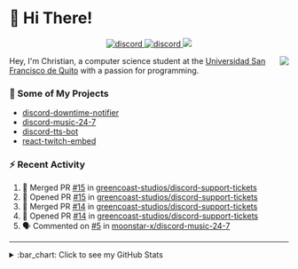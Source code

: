 # :wave: Hi There!

<p align="center">
  <a href="https://discord.gg/mhj3Zsv">
    <img alt="discord" src="https://img.shields.io/discord/730998659008823296.svg?label=&logo=discord&logoColor=ffffff&color=7389D8&labelColor=6A7EC2"/>
  </a>
  <a href="https://twitter.com/moonstar_x99">
    <img alt="discord" src="https://img.shields.io/twitter/follow/moonstar_x99?label=Follow%20Me%21&style=social"/>
  </a>
  <a href="https://badges.pufler.dev">
    <img src="https://badges.pufler.dev/visits/moonstar-x/moonstar-x?style=flat&logo=github">
  </a>
</p>

<img align="right" src="https://media.tenor.com/images/cb8fb20986aac7eef75c8ce6bc3997c0/tenor.gif" />

Hey, I'm Christian, a computer science student at the [Universidad San Francisco de Quito](http://www.usfq.edu.ec/Paginas/Inicio.aspx) with a passion for programming.

### :rocket: Some of My Projects

* [discord-downtime-notifier](https://github.com/moonstar-x/discord-downtime-notifier)
* [discord-music-24-7](https://github.com/moonstar-x/discord-music-24-7)
* [discord-tts-bot](https://github.com/moonstar-x/discord-tts-bot)
* [react-twitch-embed](https://github.com/moonstar-x/react-twitch-embed)

### :zap: Recent Activity

<!--START_SECTION:activity-->
1. 🎉 Merged PR [#15](https://github.com/greencoast-studios/discord-support-tickets/pull/15) in [greencoast-studios/discord-support-tickets](https://github.com/greencoast-studios/discord-support-tickets)
2. 💪 Opened PR [#15](https://github.com/greencoast-studios/discord-support-tickets/pull/15) in [greencoast-studios/discord-support-tickets](https://github.com/greencoast-studios/discord-support-tickets)
3. 🎉 Merged PR [#14](https://github.com/greencoast-studios/discord-support-tickets/pull/14) in [greencoast-studios/discord-support-tickets](https://github.com/greencoast-studios/discord-support-tickets)
4. 💪 Opened PR [#14](https://github.com/greencoast-studios/discord-support-tickets/pull/14) in [greencoast-studios/discord-support-tickets](https://github.com/greencoast-studios/discord-support-tickets)
5. 🗣 Commented on [#5](https://github.com/moonstar-x/discord-music-24-7/issues/5) in [moonstar-x/discord-music-24-7](https://github.com/moonstar-x/discord-music-24-7)
<!--END_SECTION:activity-->

---

<details>
  <summary>
    :bar_chart: Click to see my GitHub Stats
  </summary>
  <p align="center">
    <br>
    <img alt="GitHub Stats" src="https://github-readme-stats.vercel.app/api?username=moonstar-x&count_private=true&show_icons=true&theme=dracula" />
    <br>
    <img alt="GitHub Top Languages" src="https://github-readme-stats.vercel.app/api/top-langs/?username=moonstar-x&layout=compact&theme=dracula" />
  </p>
</details>
